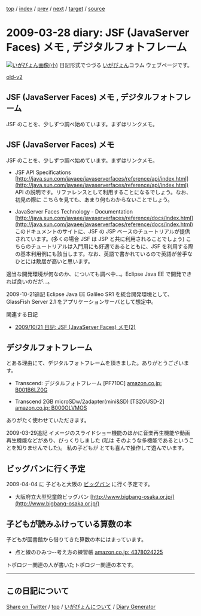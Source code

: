 [top](../index.html) 
 / [index](index.html) 
 / [prev](https://igapyon.github.io/diary/2009/ig090326.html) 
 / [next](https://igapyon.github.io/diary/2009/ig090403.html) 
 / [target](https://igapyon.github.io/diary/2009/ig090328.html) 
 / [source](https://github.com/igapyon/diary/blob/gh-pages/2009/ig090328.html.src.md) 

2009-03-28 diary: JSF (JavaServer Faces) メモ , デジタルフォトフレーム
=====================================================================================================
[![いがぴょん画像(小)](https://igapyon.github.io/diary/images/iga200306s.jpg "いがぴょん")](https://igapyon.github.io/diary/memo/memoigapyon.html) 日記形式でつづる [いがぴょん](https://igapyon.github.io/diary/memo/memoigapyon.html)コラム ウェブページです。

[old-v2](ig090328-orig.html)

## JSF (JavaServer Faces) メモ , デジタルフォトフレーム

JSF のことを、少しずつ調べ始めています。まずはリンクメモ。


## JSF (JavaServer Faces) メモ

JSF のことを、少しずつ調べ始めています。まずはリンクメモ。

* JSF API Specifications
  [http://java.sun.com/javaee/javaserverfaces/reference/api/index.html](http://java.sun.com/javaee/javaserverfaces/reference/api/index.html)
  API の説明です。リファレンスとして利用することになるでしょう。なお、初見の際に こちらを見ても、あまり何もわからないことでしょう。
  
* JavaServer Faces Technology - Documentation
  [http://java.sun.com/javaee/javaserverfaces/reference/docs/index.html](http://java.sun.com/javaee/javaserverfaces/reference/docs/index.html)
  このドキュメントのサイトに、JSF の JSP ベースのチュートリアルが提供されています。(多くの場合 JSF は JSP と共に利用されることでしょう)
  こちらのチュートリアルは入門用にも好適であるとともに、JSF を利用する際の基本利用例にも該当します。なお、英語で書かれているので英語が苦手なひとには敷居が高いと思います。

適当な開発環境が何なのか、についても調べ中…。Eclipse Java EE で開発できれば良いのだが…。

2009-10-21追記 Eclipse Java EE Galileo SR1 を統合開発環境として、GlassFish Server 2.1 をアプリケーションサーバとして想定中。

関連する日記

* [2009/10/21 日記: JSF (JavaServer Faces) メモ(2)](ig091021.html)

## デジタルフォトフレーム

とある理由にて、デジタルフォトフレームを頂きました。ありがとうございます。

* Transcend: デジタルフォトフレーム [PF710C]
  [amazon.co.jp: B001B6LZ0G](http://www.amazon.co.jp/exec/obidos/ASIN/B001B6LZ0G/igapyondiary-22)
  
* Transcend 2GB microSDw/2adapter(mini&SD) [TS2GUSD-2]
  [amazon.co.jp: B000OLVMOS](http://www.amazon.co.jp/exec/obidos/ASIN/B000OLVMOS/igapyondiary-22)

ありがたく使わせていただきます。

2009-03-29追記 イメージのスライドショー機能のほかに音楽再生機能や動画再生機能などがあり、びっくりしました (私は そのような多機能であるということを知りませんでした)。 私の子どもが とても喜んで操作して遊んでいます。

## ビッグバンに行く予定

2009-04-04 に 子どもと大阪の [ビッグバン](http://www.bigbang-osaka.or.jp/) に行く予定です。

* 大阪府立大型児童館ビッグバン
  [http://www.bigbang-osaka.or.jp/](http://www.bigbang-osaka.or.jp/)

## 子どもが読みふけっている算数の本

子どもが図書館から借りてきた算数の本にはまっています。

* 点と線のひみつ--考え方の練習帳
  [amazon.co.jp: 4378024225](http://www.amazon.co.jp/exec/obidos/ASIN/4378024225/igapyondiary-22)

トポロジー関連の人が書いたトポロジー関連の本です。

----------------------------------------------------------------------------------------------------

## この日記について

[Share on Twitter](https://twitter.com/intent/tweet?hashtags=igapyon%2Cdiary%2C%E3%81%84%E3%81%8C%E3%81%B4%E3%82%87%E3%82%93&text=JSF+%28JavaServer+Faces%29+%E3%83%A1%E3%83%A2+%2C+%E3%83%87%E3%82%B8%E3%82%BF%E3%83%AB%E3%83%95%E3%82%A9%E3%83%88%E3%83%95%E3%83%AC%E3%83%BC%E3%83%A0&url=https%3A%2F%2Figapyon.github.io%2Fdiary%2F2009%2Fig090328.html) / [top](../index.html) / [いがぴょんについて](https://igapyon.github.io/diary/memo/memoigapyon.html) / [Diary Generator](https://github.com/igapyon/igapyonv3)
